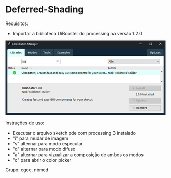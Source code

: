 # Deferred-Shading

Requisitos:
- Importar a biblioteca UiBooster do processing na versão 1.2.0
<img src="/content/uibooster.jpg" alt="image"/>

Instruções de uso:
- Executar o arquivo sketch.pde com processing 3 instalado
- "i" para mudar de imagem
- "s" alternar para modo especular
- "d" alternar para modo difuso
- "a" alternar para vizualizar a composição de ambos os modos
-  "c" para abrir o color picker

Grupo: cgcc, nbmcd
